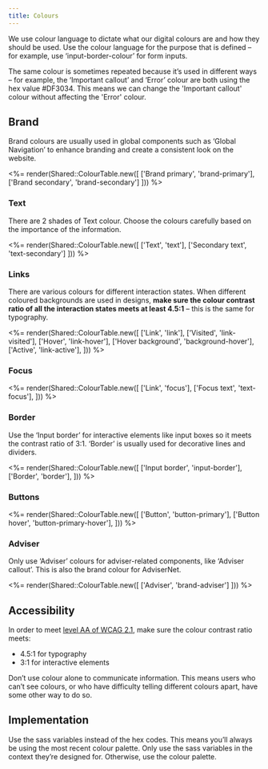 ```yaml
---
title: Colours
---
```


We use colour language to dictate what our digital colours are and how they should be used. Use the colour language for the purpose that is defined – for example, use ‘input-border-colour’ for form inputs.

The same colour is sometimes repeated because it’s used in different ways – for example, the ‘Important callout’ and ‘Error’ colour are both using the hex value #DF3034. This means we can change the 'Important callout' colour without affecting the 'Error' colour.

## Brand

Brand colours are usually used in global components such as ‘Global Navigation’ to enhance branding and create a consistent look on the website.

<%= render(Shared::ColourTable.new([
['Brand primary', 'brand-primary'],
['Brand secondary', 'brand-secondary']
])) %>

### Text

There are 2 shades of Text colour. Choose the colours carefully based on the importance of the information.

<%= render(Shared::ColourTable.new([
['Text', 'text'],
['Secondary text', 'text-secondary']
])) %>

### Links

There are various colours for different interaction states. When different coloured backgrounds are used in designs, **make sure the colour contrast ratio of all the interaction states meets at least 4.5:1** – this is the same for typography.

<%= render(Shared::ColourTable.new([
['Link', 'link'],
['Visited', 'link-visited'],
['Hover', 'link-hover'],
['Hover background', 'background-hover'],
['Active', 'link-active'],
])) %>

### Focus

<%= render(Shared::ColourTable.new([
['Link', 'focus'],
['Focus text', 'text-focus'],
])) %>

### Border

Use the ‘Input border’ for interactive elements like input boxes so it meets the contrast ratio of 3:1. ‘Border’ is usually used for decorative lines and dividers.

<%= render(Shared::ColourTable.new([
['Input border', 'input-border'],
['Border', 'border'],
])) %>

### Buttons

<%= render(Shared::ColourTable.new([
['Button', 'button-primary'],
['Button hover', 'button-primary-hover'],
])) %>

### Adviser

Only use ‘Adviser’ colours for adviser-related components, like ‘Adviser callout’. This is also the brand colour for AdviserNet.

<%= render(Shared::ColourTable.new([
['Adviser', 'brand-adviser']
])) %>

## Accessibility

In order to meet [level AA of WCAG 2.1](https://www.w3.org/TR/WCAG21/), make sure the colour contrast ratio meets:

- 4.5:1 for typography
- 3:1 for interactive elements

Don’t use colour alone to communicate information. This means users who can’t see colours, or who have difficulty telling different colours apart, have some other way to do so.

## Implementation

Use the sass variables instead of the hex codes. This means you’ll always be using the most recent colour palette. Only use the sass variables in the context they’re designed for. Otherwise, use the colour palette.
